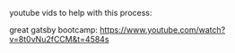 youtube vids to help with this process:

great gatsby bootcamp: https://www.youtube.com/watch?v=8t0vNu2fCCM&t=4584s